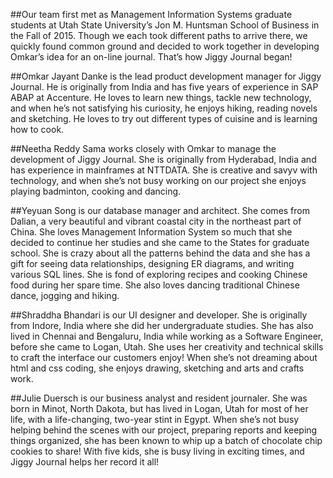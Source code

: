 ##Our team
first met as Management Information Systems graduate students at Utah State University’s Jon M. Huntsman School of Business in the Fall of 2015. Though we each took different paths to arrive there, we quickly found common ground and decided to work together in developing Omkar’s idea for an on-line journal. That’s how Jiggy Journal began!

	
##Omkar Jayant Danke
is the lead product development manager for Jiggy Journal. He is originally from India and has five years of experience in SAP ABAP at Accenture. He loves to learn new things, tackle new technology, and when he’s not satisfying his curiosity, he enjoys hiking, reading novels and sketching. He loves to try out different types of cuisine and is learning how to cook.

	
##Neetha Reddy Sama
works closely with Omkar to manage the development of Jiggy Journal. She is originally from Hyderabad, India and has experience in mainframes at NTTDATA. She is creative and savyv with technology, and when she’s not busy working on our project she enjoys playing badminton, cooking and dancing.

	
##Yeyuan Song
is our database manager and architect. She comes from Dalian, a very beautiful and vibrant coastal city in the northeast part of China. She loves Management Information System so much that she decided to continue her studies and she came to the States for graduate school. She is crazy about all the patterns behind the data and she has a gift for seeing data relationships, designing ER diagrams, and writing various SQL lines. She is fond of exploring recipes and cooking Chinese food during her spare time. She also loves dancing traditional Chinese dance, jogging and hiking.

	
##Shraddha Bhandari
is our UI designer and developer. She is originally from Indore, India where she did her undergraduate studies. She has also lived in Chennai and Bengaluru, India while working as a Software Engineer, before she came to Logan, Utah. She uses her creativity and technical skills to craft the interface our customers enjoy! When she’s not dreaming about html and css coding, she enjoys drawing, sketching and arts and crafts work.

	
##Julie Duersch
is our business analyst and resident journaler. She was born in Minot, North Dakota, but has lived in Logan, Utah for most of her life, with a life-changing, two-year stint in Egypt. When she’s not busy helping behind the scenes with our project, preparing reports and keeping things organized, she has been known to whip up a batch of chocolate chip cookies to share! With five kids, she is busy living in exciting times, and Jiggy Journal helps her record it all!
